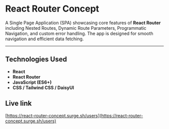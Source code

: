 # React Router Concept

A Single Page Application (SPA) showcasing core features of **React Router** including Nested Routes, Dynamic Route Parameters, Programmatic Navigation, and custom error handling. The app is designed for smooth navigation and efficient data fetching.

---

## Technologies Used

- **React**
- **React Router**
- **JavaScript (ES6+)**
- **CSS / Tailwind CSS / DaisyUI** 

## Live link

[https://react-router-concept.surge.sh/users](https://react-router-concept.surge.sh/users)
